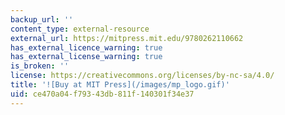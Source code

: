 ```yaml
---
backup_url: ''
content_type: external-resource
external_url: https://mitpress.mit.edu/9780262110662
has_external_licence_warning: true
has_external_license_warning: true
is_broken: ''
license: https://creativecommons.org/licenses/by-nc-sa/4.0/
title: '![Buy at MIT Press](/images/mp_logo.gif)'
uid: ce470a04-f793-43db-811f-140301f34e37
---
```

